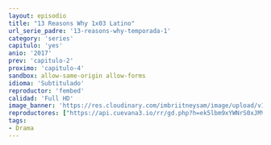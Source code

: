 ```yaml
---
layout: episodio
title: "13 Reasons Why 1x03 Latino"
url_serie_padre: '13-reasons-why-temporada-1'
category: 'series'
capitulo: 'yes'
anio: '2017'
prev: 'capitulo-2'
proximo: 'capitulo-4'
sandbox: allow-same-origin allow-forms
idioma: 'Subtitulado'
reproductor: 'fembed'
calidad: 'Full HD'
image_banner: 'https://res.cloudinary.com/imbriitneysam/image/upload/v1546545022/reason1-banner-min.jpg'
reproductores: ["https://api.cuevana3.io/rr/gd.php?h=ek5lbm9xYWNrS0xJMVp5b21KREk0dFBLbjVkaHhkRGdrOG1jbnBpUnhhS1Z1M21IWmErenlMQ1RwYVNaeUxITnpxeVdwV08xcmIvUXVIMkJiSm0ycXRHU3FadVkyUT09"]
tags:
- Drama
---
```












